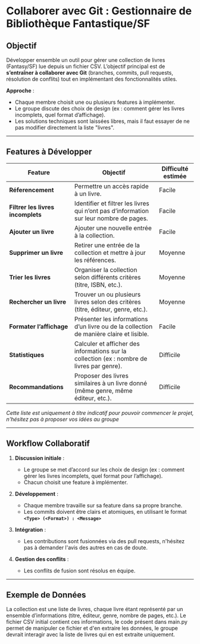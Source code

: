 # Collaborer avec Git : Gestionnaire de Bibliothèque Fantastique/SF

## **Objectif**
Développer ensemble un outil pour gérer une collection de livres (Fantasy/SF) lue depuis un fichier CSV.
L’objectif principal est de **s’entraîner à collaborer avec Git** (branches, commits, pull requests, résolution de conflits) tout en implémentant des fonctionnalités utiles.

**Approche** :
- Chaque membre choisit une ou plusieurs features à implémenter.
- Le groupe discute des choix de design (ex : comment gérer les livres incomplets, quel format d’affichage).
- Les solutions techniques sont laissées libres, mais il faut essayer de ne pas modifier directement la liste "livres".

---

## **Features à Développer**

| Feature                           | Objectif                                                                                   | Difficulté estimée |
| --------------------------------- | ------------------------------------------------------------------------------------------ | ------------------ |
| **Réferencement**                 | Permettre un accès rapide à un livre.                                                      | Facile             |
| **Filtrer les livres incomplets** | Identifier et filtrer les livres qui n’ont pas d’information sur leur nombre de pages.     | Facile             |
| **Ajouter un livre**              | Ajouter une nouvelle entrée à la collection.                                               | Facile             |
| **Supprimer un livre**            | Retirer une entrée de la collection et mettre à jour les références.                       | Moyenne            |
| **Trier les livres**              | Organiser la collection selon différents critères (titre, ISBN, etc.).                     | Moyenne            |
| **Rechercher un livre**           | Trouver un ou plusieurs livres selon des critères (titre, éditeur, genre, etc.).           | Moyenne            |
| **Formater l’affichage**          | Présenter les informations d’un livre ou de la collection de manière claire et lisible.    | Facile             |
| **Statistiques**                  | Calculer et afficher des informations sur la collection (ex : nombre de livres par genre). | Difficile          |
| **Recommandations**               | Proposer des livres similaires à un livre donné (même genre, même éditeur, etc.).          | Difficile          |
*Cette liste est uniquement à titre indicatif pour pouvoir commencer le projet, n'hésitez pas à proposer vos idées au groupe*

---

## **Workflow Collaboratif**
1. **Discussion initiale** :
   - Le groupe se met d’accord sur les choix de design (ex : comment gérer les livres incomplets, quel format pour l’affichage).
   - Chacun choisit une feature à implémenter.

2. **Développement** :
   - Chaque membre travaille sur sa feature dans sa propre branche.
   - Les commits doivent être clairs et atomiques, en utilisant le format **`<Type> (<Format>) : <Message>`**

3. **Intégration** :
   - Les contributions sont fusionnées via des pull requests, n'hésitez pas à demander l'avis des autres en cas de doute.

4. **Gestion des conflits** :
   - Les conflits de fusion sont résolus en équipe.

---

## **Exemple de Données**
La collection est une liste de livres, chaque livre étant représenté par un ensemble d’informations (titre, éditeur, genre, nombre de pages, etc.).
Le fichier CSV initial contient ces informations, le code présent dans main.py permet de manipuler ce fichier et d'en extraire les données, le groupe devrait interagir avec la liste de livres qui en est extraite uniquement.
